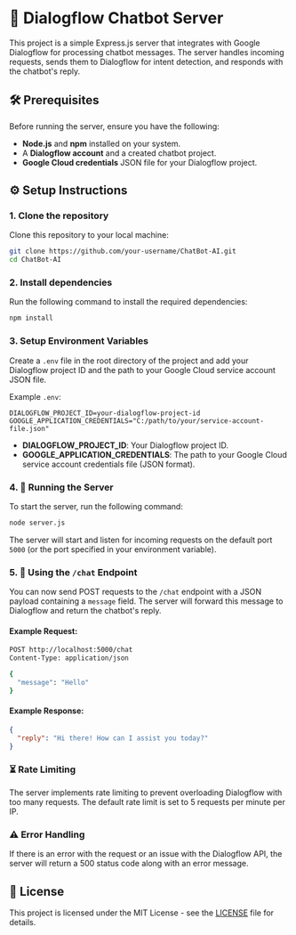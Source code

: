 
# 🤖 Dialogflow Chatbot Server

This project is a simple Express.js server that integrates with Google Dialogflow for processing chatbot messages. The server handles incoming requests, sends them to Dialogflow for intent detection, and responds with the chatbot's reply.

## 🛠️ Prerequisites

Before running the server, ensure you have the following:

- **Node.js** and **npm** installed on your system.
- A **Dialogflow account** and a created chatbot project.
- **Google Cloud credentials** JSON file for your Dialogflow project.

## ⚙️ Setup Instructions

### 1. Clone the repository

Clone this repository to your local machine:

```bash
git clone https://github.com/your-username/ChatBot-AI.git
cd ChatBot-AI
```

### 2. Install dependencies

Run the following command to install the required dependencies:

```bash
npm install
```

### 3. Setup Environment Variables

Create a `.env` file in the root directory of the project and add your Dialogflow project ID and the path to your Google Cloud service account JSON file.

Example `.env`:

```env
DIALOGFLOW_PROJECT_ID=your-dialogflow-project-id
GOOGLE_APPLICATION_CREDENTIALS="C:/path/to/your/service-account-file.json"
```

- **DIALOGFLOW_PROJECT_ID**: Your Dialogflow project ID.
- **GOOGLE_APPLICATION_CREDENTIALS**: The path to your Google Cloud service account credentials file (JSON format).

### 4. 🚀 Running the Server

To start the server, run the following command:

```bash
node server.js
```

The server will start and listen for incoming requests on the default port `5000` (or the port specified in your environment variable).

### 5. 💬 Using the `/chat` Endpoint

You can now send POST requests to the `/chat` endpoint with a JSON payload containing a `message` field. The server will forward this message to Dialogflow and return the chatbot's reply.

#### Example Request:

```bash
POST http://localhost:5000/chat
Content-Type: application/json

{
  "message": "Hello"
}
```

#### Example Response:

```json
{
  "reply": "Hi there! How can I assist you today?"
}
```

### ⏳ Rate Limiting

The server implements rate limiting to prevent overloading Dialogflow with too many requests. The default rate limit is set to 5 requests per minute per IP.

### ⚠️ Error Handling

If there is an error with the request or an issue with the Dialogflow API, the server will return a 500 status code along with an error message.

## 📄 License

This project is licensed under the MIT License - see the [LICENSE](LICENSE) file for details.
```
